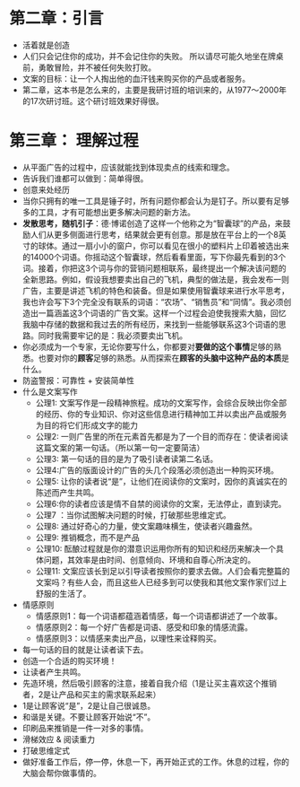 # 第二章：引言
- 活着就是创造
- 人们只会记住你的成功，并不会记住你的失败。 所以请尽可能久地坐在牌桌前，勇敢冒险，并不被任何失败打败。
- 文案的目标：让一个人掏出他的血汗钱来购买你的产品或者服务。
- 第二章，这本书是怎么来的，主要是我研讨班的培训来的，从1977～2000年的17次研讨班。这个研讨班效果好得很。
# 第三章： 理解过程
- 从平面广告的过程中，应该就能找到体现卖点的线索和理念。
- 告诉我们谁都可以做到：简单得很。
- 创意来处经历
- 当你只拥有的唯一工具是锤子时，所有问题你都会认为是钉子。所以要有足够多的工具，才有可能想出更多解决问题的新方法。
- **发散思考，随机引子**：德·博诺创造了这样一个他称之为“智囊球”的产品，来鼓励人们从更多侧面进行思考，结果就会更有创意。那是放在平台上的一个8英寸的球体。通过一扇小小的窗户，你可以看见在很小的塑料片上印着被选出来的14000个词语。你摇动这个智囊球，然后看看里面，写下你最先看到的3个词。接着，你把这3个词与你的营销问题相联系，最终提出一个解决该问题的全新思路。例如，假设我想要卖出自己的飞机，典型的做法是，我会发布一则广告，主要是讲述飞机的特色和装备。但是如果使用智囊球来进行水平思考，我也许会写下3个完全没有联系的词语：“农场”、“销售员”和“同情”。我必须创造出一篇涵盖这3个词语的广告文案。这样一个过程会迫使我搜索大脑，回忆我脑中存储的数据和我过去的所有经历，来找到一些能够联系这3个词语的思路。同时我需要牢记的是：我必须要卖出飞机。 
- 你必须成为一个专家，无论你要写什么，你都要对**要做的这个事情**足够的熟悉。也要对你的**顾客**足够的熟悉。从而探索在**顾客的头脑中这种产品的本质**是什么。
- 防盗警报：可靠性 + 安装简单性
- 什么是文案写作
	- 公理1:     文案写作是一段精神旅程。成功的文案写作，会综合反映出你全部的经历、你的专业知识、你对这些信息进行精神加工并以卖出产品或服务为目的将它们形成文字的能力
	- 公理2: 一则广告里的所在元素首先都是为了一个目的而存在：使读者阅读这篇文案的第一句话。（所以第一句一定要简洁）
	- 公理3: 第一句话的目的是为了吸引读者读第二名话。
	- 公理4:广告的版面设计的广告的头几个段落必须创造出一种购买环境。
	- 公理5: 让你的读者说“是”，让他们在阅读你的文案时，因你的真诚实在的陈述而产生共鸣。
	- 公理6:你的读者应该是情不自禁的阅读你的文案，无法停止，直到读完。
	- 公理7 ：当你试图解决问题的时候，打破那些思维定式。 
	- 公理8: 通过好奇心的力量，使文案趣味横生，使读者兴趣盎然。
	- 公理9: 推销概念，而不是产品
	- 公理10: 酝酿过程就是你的潜意识运用你所有的知识和经历来解决一个具体问题，其效率是由时间、创意倾向、环境和自尊心所决定的。
	- 公理11: 文案应该长到足以引导读者按照你的要求去做。人们会看完整篇的文案吗？有些人会，而且这些人已经多到可以使我和其他文案作家们过上舒服的生活了。 
- 情感原则
	- 情感原则1：每一个词语都蕴涵着情感，每一个词语都讲述了一个故事。 
	- 情感原则2：每一个好广告都是词语、感受和印象的情感流露。 
	- 情感原则3：以情感来卖出产品，以理性来诠释购买。 
- 每一句话的目的就是让读者读下去。
- 创造一个合适的购买环境！
- 让读者产生共鸣。
- 先造环境，然后吸引顾客的注意，接着自我介绍（1是让买主喜欢这个推销者，2是让产品和买主的需求联系起来）
- 1是让顾客说“是”，2是让自己很诚恳。
- 和谐是关键。不要让顾客开始说“不”。
- 印刷品来推销是一件一对多的事情。
- 滑梯效应 & 阅读重力
- 打破思维定式
- 做好准备工作后，停一停，休息一下，再开始正式的工作。休息的过程，你的大脑会帮你做事情的。